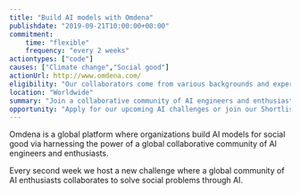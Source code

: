 ```yaml
---
title: "Build AI models with Omdena"
publishdate: "2019-09-21T10:00:00+00:00"
commitment:
    time: "flexible"
    frequency: "every 2 weeks"
actiontypes: ["code"]
causes: ["Climate change","Social good"]
actionUrl: http://www.omdena.com/
eligibility: "Our collaborators come from various backgrounds and experience levels."
location: "Worldwide"
summary: "Join a collaborative community of AI engineers and enthusiasts who work on AI models for social good. Every second week they host a new challenge."
opportunity: "Apply for our upcoming AI challenges or join our Shortlist to be informed about a match between your application and future challenges."
---
```

Omdena is a global platform where organizations build AI models for social good via harnessing the power of a global collaborative community of AI engineers and enthusiasts.

Every second week we host a new challenge where a global community of AI enthusiasts collaborates to solve social problems through AI.